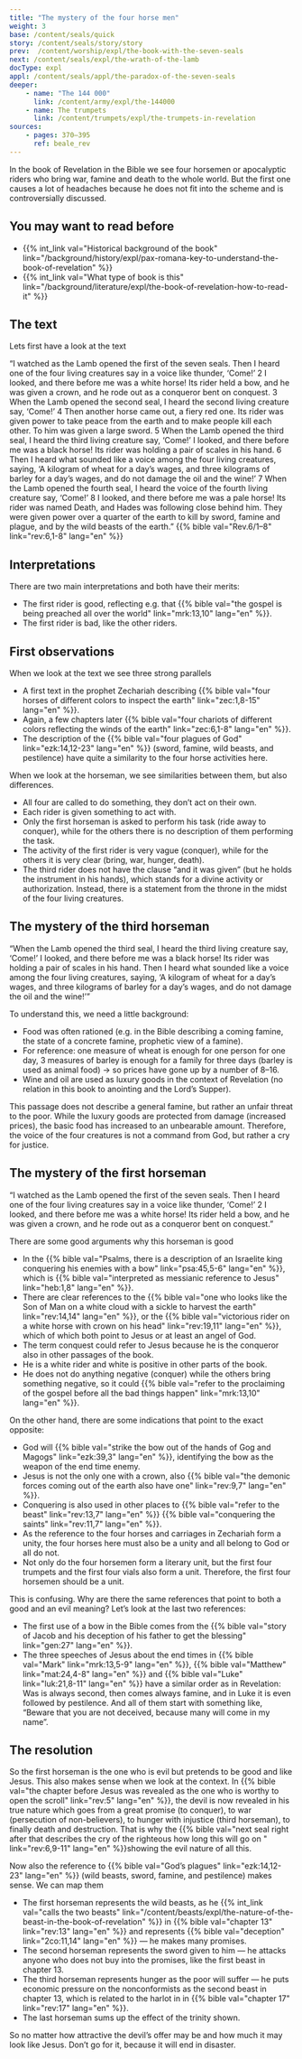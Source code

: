```yaml
---
title: "The mystery of the four horse men"
weight: 3
base: /content/seals/quick
story: /content/seals/story/story
prev:  /content/worship/expl/the-book-with-the-seven-seals
next: /content/seals/expl/the-wrath-of-the-lamb
docType: expl
appl: /content/seals/appl/the-paradox-of-the-seven-seals
deeper:
    - name: "The 144 000"
      link: /content/army/expl/the-144000
    - name: The trumpets
      link: /content/trumpets/expl/the-trumpets-in-revelation
sources: 
    - pages: 370–395
      ref: beale_rev
---
```


In the book of Revelation in the Bible we see four horsemen or apocalyptic riders who bring war, famine and death to the whole world. But the first one causes a lot of headaches because he does not fit into the scheme and is controversially discussed.

## You may want to read before

<a name="11a6"></a>
- {{% int_link val="Historical background of the book" link="/background/history/expl/pax-romana-key-to-understand-the-book-of-revelation" %}}
- {{% int_link val="What type of book is this" link="/background/literature/expl/the-book-of-revelation-how-to-read-it" %}}

## The text

<a name="3b7c"></a>
Lets first have a look at the text

“I watched as the Lamb opened the first of the seven seals. Then I heard one of the four living creatures say in a voice like thunder, ‘Come!’ 2 I looked, and there before me was a white horse! Its rider held a bow, and he was given a crown, and he rode out as a conqueror bent on conquest. 3 When the Lamb opened the second seal, I heard the second living creature say, ‘Come!’ 4 Then another horse came out, a fiery red one. Its rider was given power to take peace from the earth and to make people kill each other. To him was given a large sword. 5 When the Lamb opened the third seal, I heard the third living creature say, ‘Come!’ I looked, and there before me was a black horse! Its rider was holding a pair of scales in his hand. 6 Then I heard what sounded like a voice among the four living creatures, saying, ‘A kilogram of wheat for a day’s wages, and three kilograms of barley for a day’s wages, and do not damage the oil and the wine!’ 7 When the Lamb opened the fourth seal, I heard the voice of the fourth living creature say, ‘Come!’ 8 I looked, and there before me was a pale horse! Its rider was named Death, and Hades was following close behind him. They were given power over a quarter of the earth to kill by sword, famine and plague, and by the wild beasts of the earth.” {{% bible val="Rev.6/1–8" link="rev:6,1-8" lang="en" %}}

## Interpretations

<a name="1fbb"></a>
There are two main interpretations and both have their merits:

- The first rider is good, reflecting e.g. that {{% bible val="the gospel is being preached all over the world" link="mrk:13,10" lang="en" %}}.
- The first rider is bad, like the other riders.

## First observations

<a name="0edc"></a>
When we look at the text we see three strong parallels

- A first text in the prophet Zechariah describing {{% bible val="four horses of different colors to inspect the earth" link="zec:1,8-15" lang="en" %}}.
- Again, a few chapters later {{% bible val="four chariots of different colors reflecting the winds of the earth" link="zec:6,1-8" lang="en" %}}.
- The description of the {{% bible val="four plagues of God" link="ezk:14,12-23" lang="en" %}} (sword, famine, wild beasts, and pestilence) have quite a similarity to the four horse activities here.

When we look at the horseman, we see similarities between them, but also differences.

- All four are called to do something, they don’t act on their own.
- Each rider is given something to act with.
- Only the first horseman is asked to perform his task (ride away to conquer), while for the others there is no description of them performing the task.
- The activity of the first rider is very vague (conquer), while for the others it is very clear (bring, war, hunger, death).
- The third rider does not have the clause “and it was given” (but he holds the instrument in his hands), which stands for a divine activity or authorization. Instead, there is a statement from the throne in the midst of the four living creatures.

## The mystery of the third horseman

<a name="b488"></a>
“When the Lamb opened the third seal, I heard the third living creature say, ‘Come!’ I looked, and there before me was a black horse! Its rider was holding a pair of scales in his hand. Then I heard what sounded like a voice among the four living creatures, saying, ‘A kilogram of wheat for a day’s wages, and three kilograms of barley for a day’s wages, and do not damage the oil and the wine!’”

To understand this, we need a little background:

- Food was often rationed (e.g. in the Bible describing a coming famine, the state of a concrete famine, prophetic view of a famine).
- For reference: one measure of wheat is enough for one person for one day, 3 measures of barley is enough for a family for three days (barley is used as animal food) -&gt; so prices have gone up by a number of 8–16.
- Wine and oil are used as luxury goods in the context of Revelation (no relation in this book to anointing and the Lord’s Supper).

This passage does not describe a general famine, but rather an unfair threat to the poor. While the luxury goods are protected from damage (increased prices), the basic food has increased to an unbearable amount. Therefore, the voice of the four creatures is not a command from God, but rather a cry for justice.

## The mystery of the first horseman

<a name="bd9c"></a>
“I watched as the Lamb opened the first of the seven seals. Then I heard one of the four living creatures say in a voice like thunder, ‘Come!’ 2 I looked, and there before me was a white horse! Its rider held a bow, and he was given a crown, and he rode out as a conqueror bent on conquest.”

There are some good arguments why this horseman is good

- In the {{% bible val="Psalms, there is a description of an Israelite king conquering his enemies with a bow" link="psa:45,5-6" lang="en" %}}, which is {{% bible val="interpreted as messianic reference to Jesus" link="heb:1,8" lang="en" %}}.
- There are clear references to the {{% bible val="one who looks like the Son of Man on a white cloud with a sickle to harvest the earth" link="rev:14,14" lang="en" %}}, or the {{% bible val="victorious rider on a white horse with crown on his head" link="rev:19,11" lang="en" %}}, which of which both point to Jesus or at least an angel of God.
- The term conquest could refer to Jesus because he is the conqueror also in other passages of the book.
- He is a white rider and white is positive in other parts of the book.
- He does not do anything negative (conquer) while the others bring something negative, so it could {{% bible val="refer to the proclaiming of the gospel before all the bad things happen" link="mrk:13,10" lang="en" %}}.

On the other hand, there are some indications that point to the exact opposite:

- God will {{% bible val="strike the bow out of the hands of Gog and Magogs" link="ezk:39,3" lang="en" %}}, identifying the bow as the weapon of the end time enemy.
- Jesus is not the only one with a crown, also {{% bible val="the demonic forces coming out of the earth also have one" link="rev:9,7" lang="en" %}}.
- Conquering is also used in other places to {{% bible val="refer to the beast" link="rev:13,7" lang="en" %}} {{% bible val="conquering the saints" link="rev:11,7" lang="en" %}}.
- As the reference to the four horses and carriages in Zechariah form a unity, the four horses here must also be a unity and all belong to God or all do not.
- Not only do the four horsemen form a literary unit, but the first four trumpets and the first four vials also form a unit. Therefore, the first four horsemen should be a unit.

This is confusing. Why are there the same references that point to both a good and an evil meaning? Let’s look at the last two references:

- The first use of a bow in the Bible comes from the {{% bible val="story of Jacob and his deception of his father to get the blessing" link="gen:27" lang="en" %}}.
- The three speeches of Jesus about the end times in {{% bible val="Mark" link="mrk:13,5-9" lang="en" %}}, {{% bible val="Matthew" link="mat:24,4-8" lang="en" %}} and {{% bible val="Luke" link="luk:21,8-11" lang="en" %}} have a similar order as in Revelation: Was is always second, then comes always famine, and in Luke it is even followed by pestilence. And all of them start with something like, “Beware that you are not deceived, because many will come in my name”.

## The resolution

<a name="6235"></a>
So the first horseman is the one who is evil but pretends to be good and like Jesus. This also makes sense when we look at the context. In {{% bible val="the chapter before Jesus was revealed as the one who is worthy to open the scroll" link="rev:5" lang="en" %}}, the devil is now revealed in his true nature which goes from a great promise (to conquer), to war (persecution of non-believers), to hunger with injustice (third horseman), to finally death and destruction. That is why the {{% bible val="next seal right after that describes the cry of the righteous how long this will go on " link="rev:6,9-11" lang="en" %}}showing the evil nature of all this.

Now also the reference to {{% bible val="God’s plagues" link="ezk:14,12-23" lang="en" %}} (wild beasts, sword, famine, and pestilence) makes sense. We can map them

- The first horseman represents the wild beasts, as he {{% int_link val="calls the two beasts" link="/content/beasts/expl/the-nature-of-the-beast-in-the-book-of-revelation" %}} in {{% bible val="chapter 13" link="rev:13" lang="en" %}} and represents {{% bible val="deception" link="2co:11,14" lang="en" %}} — he makes many promises.
- The second horseman represents the sword given to him — he attacks anyone who does not buy into the promises, like the first beast in chapter 13.
- The third horseman represents hunger as the poor will suffer — he puts economic pressure on the nonconformists as the second beast in chapter 13, which is related to the harlot in in {{% bible val="chapter 17" link="rev:17" lang="en" %}}.
- The last horseman sums up the effect of the trinity shown.

So no matter how attractive the devil’s offer may be and how much it may look like Jesus. Don’t go for it, because it will end in disaster.
